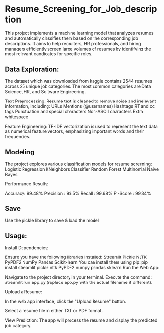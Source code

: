 # Resume_Screening_for_Job_description
This project implements a machine learning model that analyzes resumes and automatically classifies them based on the corresponding job descriptions. It aims to help recruiters, HR professionals, and hiring managers efficiently screen large volumes of resumes by identifying the most relevant candidates for specific roles.

## Data Exploration:

The dataset which was downloaded from kaggle contains 2544 resumes across 25 unique job categories.
The most common categories are Data Science, HR, and Software Engineering.

Text Preprocessing:
Resume text is cleaned to remove noise and irrelevant information, including:
URLs
Mentions (@usernames)
Hashtags
RT and cc tags
Punctuation and special characters
Non-ASCII characters
Extra whitespace

Feature Engineering:
TF-IDF vectorization is used to represent the text data as numerical feature vectors, emphasizing important words and their frequencies.

## Modeling
The project explores various classification models for resume screening:
Logistic Regression
KNeighbors Classifier
Random Forest
Multinomial Naive Bayes

Performance Results:

Accuracy: 99.48% 
Precision : 99.5%
Recall : 99.68%
F1-Score : 99.34%

## Save
Use the pickle library to save & load the model

## Usage:

Install Dependencies:

Ensure you have the following libraries installed:
Streamlit
Pickle
NLTK
PyPDF2
NumPy
Pandas
Scikit-learn
You can install them using pip: pip install streamlit pickle nltk PyPDF2 numpy pandas sklearn
Run the Web App:

Navigate to the project directory in your terminal.
Execute the command: streamlit run app.py 
(replace app.py with the actual filename if different).

Upload a Resume:

In the web app interface, click the "Upload Resume" button.

Select a resume file in either TXT or PDF format.

View Prediction:
The app will process the resume and display the predicted job category.
